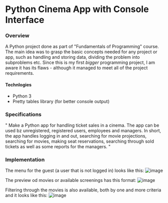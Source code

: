 # Python Cinema App with Console Interface

### Overview
A Python project done as part of "Fundamentals of Programming" course. The main idea was to grasp the basic concepts needed for any project or app, such as handling and storing data, dividing the problem into subproblems etc. Since this is my first _bigger_ programming project, I am aware it has its flaws - although it managed to meet all of the project requirements.
#### Technlogies
- Python 3
- Pretty tables library (for better console output)

### Specifications
" Make a Python app for handling ticket sales in a cinema. The app can be used bz unregistered, registered users, employees and managers. In short, the app handles logging in and out, searching for movie projections, searching for movies, making seat reservations, searching through sold tickets as well as some reports for the managers. "

### Implementation
The menu for the guest (a user that is not logged in) looks like this: 
![image](https://github.com/user-attachments/assets/a77e2063-ef83-48db-95bb-8ba5398da69a)

The preview od movies or available screenings has this format:
![image](https://github.com/user-attachments/assets/537d797e-9e5e-4b6a-947f-eb4bdfb9e736)

Filtering through the movies is also available, both by one and more criteria and it looks like this:
![image](https://github.com/user-attachments/assets/25c3a8df-cbf6-432e-b355-4a9a1117def4)





